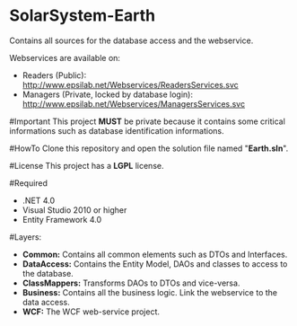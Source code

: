 SolarSystem-Earth
=================

Contains all sources for the database access and the webservice.

Webservices are available on:
- Readers (Public): http://www.epsilab.net/Webservices/ReadersServices.svc
- Managers (Private, locked by database login): http://www.epsilab.net/Webservices/ManagersServices.svc

#Important
This project **MUST** be private because it contains some critical informations such as database identification informations.

#HowTo
Clone this repository and open the solution file named "**Earth.sln**".

#License
This project has a **LGPL** license.

#Required
- .NET 4.0
- Visual Studio 2010 or higher
- Entity Framework 4.0

#Layers:
- **Common:** Contains all common elements such as DTOs and Interfaces.
- **DataAccess:** Contains the Entity Model, DAOs and classes to access to the database.
- **ClassMappers:** Transforms DAOs to DTOs and vice-versa.
- **Business:** Contains all the business logic. Link the webservice to the data access.
- **WCF:** The WCF web-service project.
